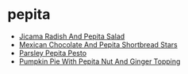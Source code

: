 # pepita

 * [Jicama Radish And Pepita Salad](index/j/jicama-radish-and-pepita-salad-232372.json)
 * [Mexican Chocolate And Pepita Shortbread Stars](index/m/mexican-chocolate-and-pepita-shortbread-stars-102359.json)
 * [Parsley Pepita Pesto](index/p/parsley-pepita-pesto-242853.json)
 * [Pumpkin Pie With Pepita Nut And Ginger Topping](index/p/pumpkin-pie-with-pepita-nut-and-ginger-topping-361816.json)
